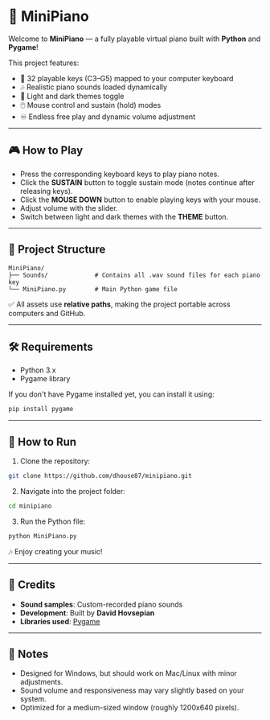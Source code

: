 # 🎹 MiniPiano

Welcome to **MiniPiano** — a fully playable virtual piano built with **Python** and **Pygame**!

This project features:
- 🎵 32 playable keys (C3–G5) mapped to your computer keyboard
- 🎶 Realistic piano sounds loaded dynamically
- 🎨 Light and dark themes toggle
- 🖱️ Mouse control and sustain (hold) modes
- ♾️ Endless free play and dynamic volume adjustment

---

## 🎮 How to Play

- Press the corresponding keyboard keys to play piano notes.
- Click the **SUSTAIN** button to toggle sustain mode (notes continue after releasing keys).
- Click the **MOUSE DOWN** button to enable playing keys with your mouse.
- Adjust volume with the slider.
- Switch between light and dark themes with the **THEME** button.

---

## 📂 Project Structure

```
MiniPiano/
├── Sounds/             # Contains all .wav sound files for each piano key
└── MiniPiano.py        # Main Python game file
```

✅ All assets use **relative paths**, making the project portable across computers and GitHub.

---

## 🛠 Requirements

- Python 3.x
- Pygame library

If you don't have Pygame installed yet, you can install it using:

```bash
pip install pygame
```

---

## 🚀 How to Run

1. Clone the repository:

```bash
git clone https://github.com/dhouse87/minipiano.git
```

2. Navigate into the project folder:

```bash
cd minipiano
```

3. Run the Python file:

```bash
python MiniPiano.py
```

🎶 Enjoy creating your music!

---

## 📢 Credits

- **Sound samples**: Custom-recorded piano sounds
- **Development**: Built by **David Hovsepian**
- **Libraries used**: [Pygame](https://www.pygame.org/)

---

## 🎯 Notes
- Designed for Windows, but should work on Mac/Linux with minor adjustments.
- Sound volume and responsiveness may vary slightly based on your system.
- Optimized for a medium-sized window (roughly 1200x640 pixels).

